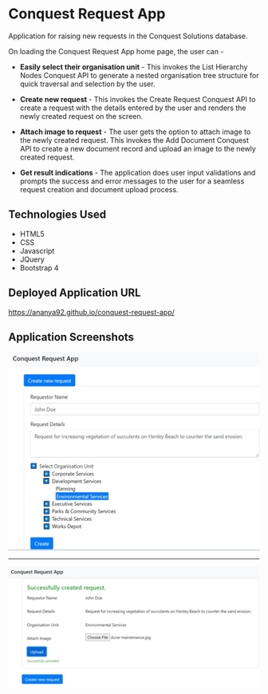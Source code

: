 # Conquest Request App
Application for raising new requests in the Conquest Solutions database.

On loading the Conquest Request App home page, the user can -
   * __Easily select their organisation unit__ - This invokes the List Hierarchy Nodes Conquest API to generate a nested organisation tree structure for quick traversal and selection by the user.

   * __Create new request__ - This invokes the Create Request Conquest API to create a request with the details entered by the user and renders the newly created request on the screen. 

   * __Attach image to request__ - The user gets the option to attach image to the newly created request. This invokes the Add Document Conquest API to create a new document record and upload an image to the newly created request.

   * __Get result indications__ - The application does user input validations and prompts the success and error messages to the user for a seamless request creation and document upload process.

## Technologies Used

 * HTML5
 * CSS
 * Javascript
 * JQuery
 * Bootstrap 4

## Deployed Application URL 

 https://ananya92.github.io/conquest-request-app/

## Application Screenshots
![Project Snapshot](https://github.com/ananya92/conquest-request-app/blob/master/assets/img/screenshot1.JPG)
***
![Project Snapshot](https://github.com/ananya92/conquest-request-app/blob/master/assets/img/screenshot2.JPG)